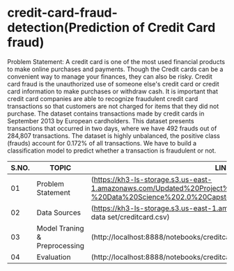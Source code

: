 # credit-card-fraud-detection(Prediction of Credit Card fraud)

Problem Statement:
A credit card is one of the most used financial products to make online purchases and payments. Though the Credit cards can be a convenient way to manage your finances, they can also be risky. Credit card fraud is the unauthorized use of someone else's credit card or credit card information to make purchases or withdraw cash.
It is important that credit card companies are able to recognize fraudulent credit card transactions so that customers are not charged for items that they did not purchase. 
The dataset contains transactions made by credit cards in September 2013 by European cardholders. This dataset presents transactions that occurred in two days, where we have 492 frauds out of 284,807 transactions. The dataset is highly unbalanced, the positive class (frauds) account for 0.172% of all transactions.
We have to build a classification model to predict whether a transaction is fraudulent or not.

| S.NO.| TOPIC | LINK |
|-|-|-|
|01| Problem Statement |(https://kh3-ls-storage.s3.us-east-1.amazonaws.com/Updated%20Project%20guide%20data%20set/Guide%20-%20Data%20Science%202.0%20Capstone%20Project.docx)
|02| Data Sources | (https://kh3-ls-storage.s3.us-east-1.amazonaws.com/Updated Project guide data set/creditcard.csv)
|03| Model Traning & Preprocessing | (http://localhost:8888/notebooks/creditcard.ipynb)
|04| Evaluation | (http://localhost:8888/notebooks/creditcard.ipynb)
